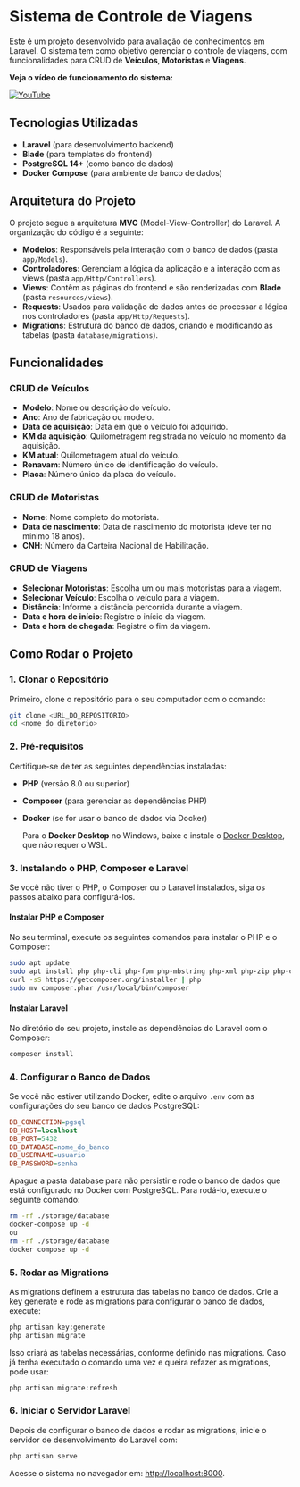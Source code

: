 # Sistema de Controle de Viagens

Este é um projeto desenvolvido para avaliação de conhecimentos em Laravel. O sistema tem como objetivo gerenciar o controle de viagens, com funcionalidades para CRUD de **Veículos**, **Motoristas** e **Viagens**.

**Veja o vídeo de funcionamento do sistema:**

[![YouTube](https://upload.wikimedia.org/wikipedia/commons/1/1f/YouTube_Logo_2015.png)](https://youtu.be/L-dzZsv4me0)

## Tecnologias Utilizadas

- **Laravel** (para desenvolvimento backend)
- **Blade** (para templates do frontend)
- **PostgreSQL 14+** (como banco de dados)
- **Docker Compose** (para ambiente de banco de dados)

## Arquitetura do Projeto

O projeto segue a arquitetura **MVC** (Model-View-Controller) do Laravel. A organização do código é a seguinte:

- **Modelos**: Responsáveis pela interação com o banco de dados (pasta `app/Models`).
- **Controladores**: Gerenciam a lógica da aplicação e a interação com as views (pasta `app/Http/Controllers`).
- **Views**: Contêm as páginas do frontend e são renderizadas com **Blade** (pasta `resources/views`).
- **Requests**: Usados para validação de dados antes de processar a lógica nos controladores (pasta `app/Http/Requests`).
- **Migrations**: Estrutura do banco de dados, criando e modificando as tabelas (pasta `database/migrations`).

## Funcionalidades

### CRUD de Veículos
- **Modelo**: Nome ou descrição do veículo.
- **Ano**: Ano de fabricação ou modelo.
- **Data de aquisição**: Data em que o veículo foi adquirido.
- **KM da aquisição**: Quilometragem registrada no veículo no momento da aquisição.
- **KM atual**: Quilometragem atual do veículo.
- **Renavam**: Número único de identificação do veículo.
- **Placa**: Número único da placa do veículo.

### CRUD de Motoristas
- **Nome**: Nome completo do motorista.
- **Data de nascimento**: Data de nascimento do motorista (deve ter no mínimo 18 anos).
- **CNH**: Número da Carteira Nacional de Habilitação.

### CRUD de Viagens
- **Selecionar Motoristas**: Escolha um ou mais motoristas para a viagem.
- **Selecionar Veículo**: Escolha o veículo para a viagem.
- **Distância**: Informe a distância percorrida durante a viagem.
- **Data e hora de início**: Registre o início da viagem.
- **Data e hora de chegada**: Registre o fim da viagem.


## Como Rodar o Projeto

### 1. **Clonar o Repositório**

Primeiro, clone o repositório para o seu computador com o comando:

```bash
git clone <URL_DO_REPOSITORIO>
cd <nome_do_diretorio>
```

### 2. **Pré-requisitos**

Certifique-se de ter as seguintes dependências instaladas:

- **PHP** (versão 8.0 ou superior)
- **Composer** (para gerenciar as dependências PHP)
- **Docker** (se for usar o banco de dados via Docker)
  
  Para o **Docker Desktop** no Windows, baixe e instale o [Docker Desktop](https://www.docker.com/products/docker-desktop), que não requer o WSL.


### 3. **Instalando o PHP, Composer e Laravel**

Se você não tiver o PHP, o Composer ou o Laravel instalados, siga os passos abaixo para configurá-los.

#### Instalar PHP e Composer

No seu terminal, execute os seguintes comandos para instalar o PHP e o Composer:

```bash
sudo apt update
sudo apt install php php-cli php-fpm php-mbstring php-xml php-zip php-curl php-bcmath php-json
curl -sS https://getcomposer.org/installer | php
sudo mv composer.phar /usr/local/bin/composer
```

#### Instalar Laravel

No diretório do seu projeto, instale as dependências do Laravel com o Composer:

```bash
composer install
```
### 4. **Configurar o Banco de Dados**

Se você não estiver utilizando Docker, edite o arquivo `.env` com as configurações do seu banco de dados PostgreSQL:

```ini
DB_CONNECTION=pgsql
DB_HOST=localhost
DB_PORT=5432
DB_DATABASE=nome_do_banco
DB_USERNAME=usuario
DB_PASSWORD=senha
```

Apague a pasta database para não persistir e rode o banco de dados que está configurado no Docker com PostgreSQL. Para rodá-lo, execute o seguinte comando:

```bash
rm -rf ./storage/database
docker-compose up -d
ou
rm -rf ./storage/database
docker compose up -d
```

### 5. **Rodar as Migrations**

As migrations definem a estrutura das tabelas no banco de dados. Crie a key generate e rode as migrations para configurar o banco de dados, execute:

```bash
php artisan key:generate
php artisan migrate
```

Isso criará as tabelas necessárias, conforme definido nas migrations. Caso já tenha executado o comando uma vez e queira refazer as migrations, pode usar:

```bash
php artisan migrate:refresh
```

### 6. Iniciar o Servidor Laravel

Depois de configurar o banco de dados e rodar as migrations, inicie o servidor de desenvolvimento do Laravel com:

```bash
php artisan serve
```
Acesse o sistema no navegador em: [http://localhost:8000](http://localhost:8000).


